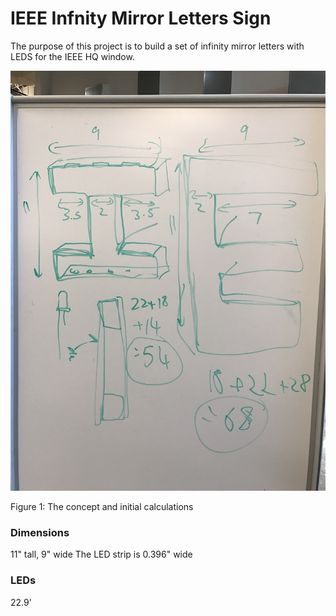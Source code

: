 # IEEE Infnity Mirror Letters Sign
The purpose of this project is to build a set of infinity mirror letters with LEDS for the IEEE HQ window.

![image](images/initial-sketch.jpg)

Figure 1: The concept and initial calculations

### Dimensions
11" tall, 9" wide
The LED strip is 0.396" wide

### LEDs
22.9'


